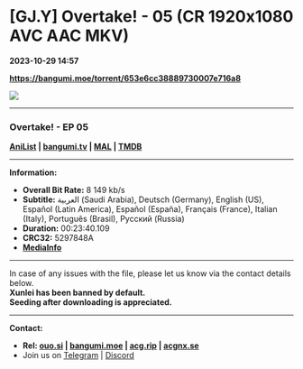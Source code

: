 # [GJ.Y] Overtake! - 05 (CR 1920x1080 AVC AAC MKV)

**2023-10-29 14:57**

**https://bangumi.moe/torrent/653e6cc38889730007e716a8**

![](https://img1.ak.crunchyroll.com/i/spire4-tmb/37e04f86a754e1aa9daea4b560d227101698584604_full.jpg)

* * *

### **__Overtake!__** - EP 05

**[AniList](https://anilist.co/anime/160515) | [bangumi.tv](https://bgm.tv/subject/416534) | [MAL](https://myanimelist.net/anime/54301) | [TMDB](https://www.themoviedb.org/tv/218684)**

* * *

**Information:**

*   **Overall Bit Rate:** 8 149 kb/s
*   **Subtitle:** العربية (Saudi Arabia), Deutsch (Germany), English (US), Español (Latin America), Español (España), Français (France), Italian (Italy), Português (Brasil), Русский (Russia)
*   **Duration:** 00:23:40.109
*   **CRC32:** 5297848A
*   **[MediaInfo](https://rr1---nfo.raws.dev/%5BGJ.Y%5D%20Overtake%21%20-%2005%20%28CR%201920x1080%20AVC%20AAC%20MKV%29%20%5B5297848A%5D.mkv.nfo)**

* * *

In case of any issues with the file, please let us know via the contact details below.  
**Xunlei has been banned by default.**  
**Seeding after downloading is appreciated.**

* * *

**Contact:**

*   **Rel: [ouo.si](https://ouo.si/user/BraveSail) | [bangumi.moe](https://bangumi.moe/search/63e4b7585fa12c0007949b88) | [acg.rip](https://acg.rip/user/5570) | [acgnx.se](https://share.acgnx.se/user-529-1.html)**
*   Join us on [Telegram](https://kirara-fantasia.moe/telegram) | [Discord](https://kirara-fantasia.moe/discord)